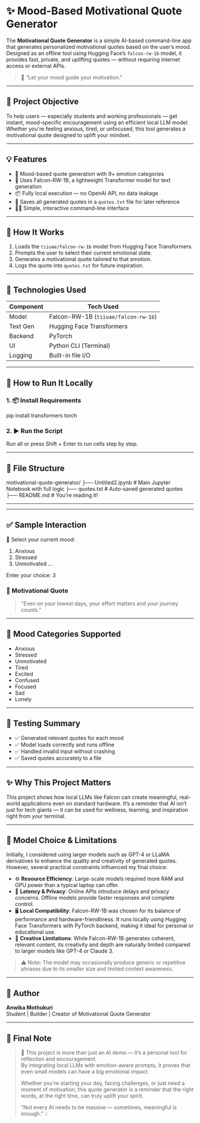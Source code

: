 # ✨ Mood-Based Motivational Quote Generator

The **Motivational Quote Generator** is a simple AI-based command-line app that generates personalized motivational quotes based on the user’s mood. Designed as an offline tool using Hugging Face’s `falcon-rw-1b` model, it provides fast, private, and uplifting quotes — without requiring internet access or external APIs.

> 🧘 “Let your mood guide your motivation.”

---

## 🎯 Project Objective

To help users — especially students and working professionals — get instant, mood-specific encouragement using an efficient local LLM model. Whether you're feeling anxious, tired, or unfocused, this tool generates a motivational quote designed to uplift your mindset.

---

## 💡 Features

- 🧠 Mood-based quote generation with 9+ emotion categories
- 🤖 Uses Falcon-RW-1B, a lightweight Transformer model for text generation
- 📦 Fully local execution — no OpenAI API, no data leakage
- 📝 Saves all generated quotes in a `quotes.txt` file for later reference
- 🧑‍💻 Simple, interactive command-line interface

---

## 🧠 How It Works

1. Loads the `tiiuae/falcon-rw-1b` model from Hugging Face Transformers.
2. Prompts the user to select their current emotional state.
3. Generates a motivational quote tailored to that emotion.
4. Logs the quote into `quotes.txt` for future inspiration.

---

## 🔧 Technologies Used

| Component     | Tech Used                      |
|---------------|-------------------------------|
| Model         | Falcon-RW-1B (`tiiuae/falcon-rw-1b`) |
| Text Gen      | Hugging Face Transformers     |
| Backend       | PyTorch                       |
| UI            | Python CLI (Terminal)         |
| Logging       | Built-in file I/O             |

---

## 🚀 How to Run It Locally

### 1. 📦 Install Requirements

pip install transformers torch

### 2. ▶️ Run the Script

Run all or press Shift + Enter to run cells step by step.

---

## 📁 File Structure

motivational-quote-generator/
├── Untitled2.ipynb         # Main Jupyter Notebook with full logic
├── quotes.txt              # Auto-saved generated quotes
├── README.md               # You're reading it!

---


---

## ✅ Sample Interaction

🌟 Select your current mood:
1. Anxious
2. Stressed
3. Unmotivated
...

Enter your choice: 3


### 💬 Motivational Quote
> "Even on your lowest days, your effort matters and your journey counts."

---

## 📌 Mood Categories Supported

- Anxious  
- Stressed  
- Unmotivated  
- Tired  
- Excited  
- Confused  
- Focused  
- Sad  
- Lonely  

---

## 🧪 Testing Summary

- ✅ Generated relevant quotes for each mood  
- ✅ Model loads correctly and runs offline  
- ✅ Handled invalid input without crashing  
- ✅ Saved quotes accurately to a file  

---

## ✨ Why This Project Matters

This project shows how local LLMs like Falcon can create meaningful, real-world applications even on standard hardware. It’s a reminder that AI isn’t just for tech giants — it can be used for wellness, learning, and inspiration right from your terminal.

---

## 🚧 Model Choice & Limitations

Initially, I considered using larger models such as GPT-4 or LLaMA derivatives to enhance the quality and creativity of generated quotes. However, several practical constraints influenced my final choice:

- ⚙️ **Resource Efficiency**: Large-scale models required more RAM and GPU power than a typical laptop can offer.
- 🔐 **Latency & Privacy**: Online APIs introduce delays and privacy concerns. Offline models provide faster responses and complete control.
- 🖥️ **Local Compatibility**: Falcon-RW-1B was chosen for its balance of performance and hardware-friendliness. It runs locally using Hugging Face Transformers with PyTorch backend, making it ideal for personal or educational use.
- 🎨 **Creative Limitations**: While Falcon-RW-1B generates coherent, relevant content, its creativity and depth are naturally limited compared to larger models like GPT-4 or Claude 3.

> ⚠️ Note: The model may occasionally produce generic or repetitive phrases due to its smaller size and limited context awareness.

---

## 🙋 Author

**Anwika Mothukuri**  
Student | Builder | Creator of Motivational Quote Generator

---

## 🏁 Final Note

> 💬 This project is more than just an AI demo — it’s a personal tool for reflection and encouragement.  
> By integrating local LLMs with emotion-aware prompts, it proves that even small models can have a big emotional impact.  
>
> Whether you're starting your day, facing challenges, or just need a moment of motivation, this quote generator is a reminder that the right words, at the right time, can truly uplift your spirit.  
>
> “Not every AI needs to be massive — sometimes, meaningful is enough.” 💡
